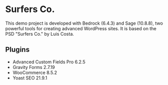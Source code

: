 # Surfers Co.
This demo project is developed with Bedrock (6.4.3) and Sage (10.8.8), two powerful tools for creating advanced WordPress sites. It is based on the PSD "Surfers Co." by Luis Costa.

## Plugins
* Advanced Custom Fields Pro 6.2.5
* Gravity Forms 2.7.19
* WooCommerce 8.5.2
* Yoast SEO 21.9.1
